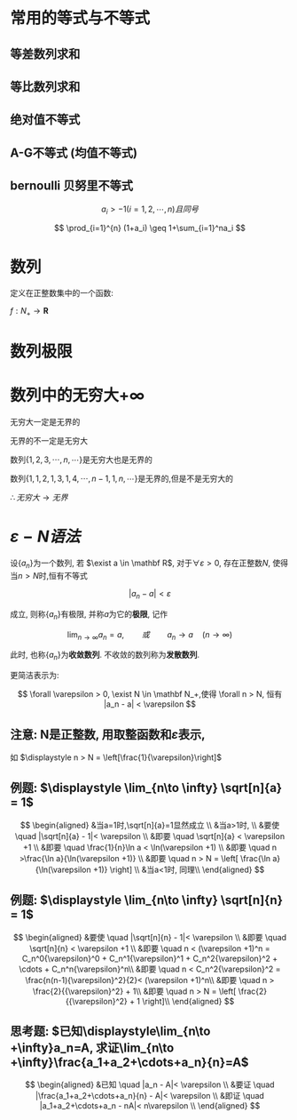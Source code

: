 # 常用的等式与不等式

## 等差数列求和

## 等比数列求和

## 绝对值不等式

## A-G不等式 (均值不等式)

## bernoulli 贝努里不等式

$$
a_i>-1 (i=1,2,\cdots,n)且同号
$$

$$
\prod_{i=1}^{n} (1+a_i) \geq 1+\sum_{i=1}^na_i
$$

# 数列

定义在正整数集中的一个函数:

$f:N_+ \to \mathbf R$

# 数列极限

# 数列中的无穷大$+\infty$

无穷大一定是无界的

无界的不一定是无穷大

数列$\{1,2,3,\cdots,n,\cdots\}$是无穷大也是无界的

数列$\{ 1,1,2,1,3,1,4,\cdots,n-1,1,n,\cdots \}$是无界的,但是不是无穷大的

$\therefore 无穷大\to 无界$

# $\varepsilon-N语法$

设{$a_n$}为一个数列, 若 $\exist a \in \mathbf R$, 对于$\forall \varepsilon >0$, 存在正整数$N$, 使得当$n>N$时,恒有不等式

$$
|a_n - a| < \varepsilon
$$

成立, 则称{$a_n$}有极限, 并称$a$为它的**极限**, 记作

$$
\lim_{n \to \infty}a_n = a, \qquad 或 \qquad a_n \to a \quad(n \to \infty)
$$

此时, 也称{$a_n$}为**收敛数列**. 不收敛的数列称为**发散数列**.

更简洁表示为:

$$
\forall \varepsilon > 0, \exist N \in \mathbf N_+,使得 \forall n > N, 恒有 |a_n - a| < \varepsilon
$$

## 注意: N是正整数, 用取整函数和$\varepsilon$表示,

如 $\displaystyle  n > N = \left[\frac{1}{\varepsilon}\right]$

## 例题: $\displaystyle \lim_{n\to \infty} \sqrt[n]{a} = 1$

$$
\begin{aligned}
&当a=1时,\sqrt[n]{a}=1显然成立 \\
&当a>1时, \\
&要使 \quad |\sqrt[n]{a} - 1|< \varepsilon \\
&即要 \quad \sqrt[n]{a} < \varepsilon +1 \\
&即要 \quad \frac{1}{n}\ln a < \ln(\varepsilon +1) \\
&即要 \quad n >\frac{\ln a}{\ln(\varepsilon +1)} \\
&即要 \quad n > N = \left[ \frac{\ln a}{\ln(\varepsilon +1)} \right] \\
&当a<1时, 同理\\
\end{aligned}
$$

## 例题: $\displaystyle \lim_{n\to \infty} \sqrt[n]{n} = 1$

$$
\begin{aligned}
&要使 \quad |\sqrt[n]{n} - 1|< \varepsilon \\
&即要 \quad \sqrt[n]{n} < \varepsilon +1 \\
&即要 \quad n < (\varepsilon +1)^n = C_n^0{\varepsilon}^0 + C_n^1{\varepsilon}^1 + C_n^2{\varepsilon}^2 + \cdots +  C_n^n{\varepsilon}^n\\
&即要 \quad n < C_n^2{\varepsilon}^2 = \frac{n(n-1){\varepsilon}^2}{2}< (\varepsilon +1)^n\\
&即要 \quad n > \frac{2}{{\varepsilon}^2} + 1\\
&即要 \quad n > N = \left[ \frac{2}{{\varepsilon}^2} + 1 \right]\\
\end{aligned}
$$

## 思考题: $已知\displaystyle\lim_{n\to +\infty}a_n=A, 求证\lim_{n\to +\infty}\frac{a_1+a_2+\cdots+a_n}{n}=A$

$$
\begin{aligned}
&已知 \quad |a_n - A|< \varepsilon \\
&要证 \quad |\frac{a_1+a_2+\cdots+a_n}{n} - A|< \varepsilon \\
&即证 \quad |a_1+a_2+\cdots+a_n - nA|< n\varepsilon \\
\end{aligned}
$$